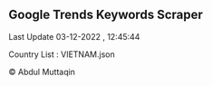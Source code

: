 

## Google Trends Keywords Scraper 
 
Last Update 03-12-2022 , 12:45:44

Country List :
VIETNAM.json



© Abdul Muttaqin 
